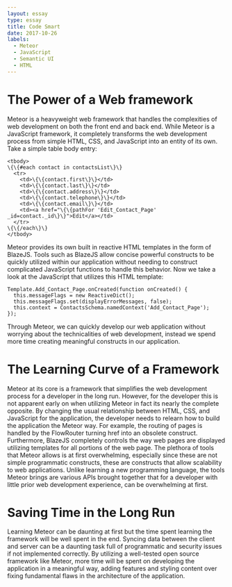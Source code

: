 ```yaml
---
layout: essay
type: essay
title: Code Smart
date: 2017-10-26
labels:
  - Meteor
  - JavaScript
  - Semantic UI
  - HTML
---
```

# The Power of a Web framework
Meteor is a heavyweight web framework that handles the complexities of web development on both the front end and back end. While Meteor is a JavaScript framework, it completely transforms the web development process from simple HTML, CSS, and JavaScript into an entity of its own. Take a simple table body entry:

```
<tbody>
\{\{#each contact in contactsList\}\}
  <tr>
    <td>\{\{contact.first\}\}</td>
    <td>\{\{contact.last\}\}</td>
    <td>\{\{contact.address\}\}</td>
    <td>\{\{contact.telephone\}\}</td>
    <td>\{\{contact.email\}\}</td>
    <td><a href="\{\{pathFor 'Edit_Contact_Page' _id=contact._id\}\}">Edit</a></td>
  </tr>
\{\{/each\}\}
</tbody>
```

Meteor provides its own built in reactive HTML templates in the form of BlazeJS. Tools such as BlazeJS allow concise powerful constructs to be quickly utilized within our application without needing to construct complicated JavaScript functions to handle this behavior. Now we take a look at the JavaScript that utilizes this HTML template:

```
Template.Add_Contact_Page.onCreated(function onCreated() {
  this.messageFlags = new ReactiveDict();
  this.messageFlags.set(displayErrorMessages, false);
  this.context = ContactsSchema.namedContext('Add_Contact_Page');
});
```

Through Meteor, we can quickly develop our web application without worrying about the technicalities of web development, instead we spend more time creating meaningful constructs in our application.

# The Learning Curve of a Framework
Meteor at its core is a framework that simplifies the web development process for a developer in the long run. However, for the developer this is not apparent early on when utilizing Meteor in fact its nearly the complete opposite. By changing the usual relationship between HTML, CSS, and JavaScript for the application, the developer needs to relearn how to build the application the Meteor way. For example, the routing of pages is handled by the FlowRouter turning href into an obsolete construct. Furthermore, BlazeJS completely controls the way web pages are displayed utilizing templates for all portions of the web page. The plethora of tools that Meteor allows is at first overwhelming, especially since these are not simple programmatic constructs, these are constructs that allow scalability to web applications. Unlike learning a new programming language, the tools Meteor brings are various APIs brought together that for a developer with little prior web development experience, can be overwhelming at first.

# Saving Time in the Long Run
Learning Meteor can be daunting at first but the time spent learning the framework will be well spent in the end. Syncing data between the client and server can be a daunting task full of programmatic and security issues if not implemented correctly. By utilizing a well-tested open source framework like Meteor, more time will be spent on developing the application in a meaningful way, adding features and styling content over fixing fundamental flaws in the architecture of the application.

